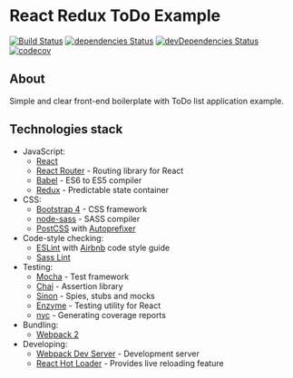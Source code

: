 React Redux ToDo Example
===

[![Build Status](https://travis-ci.org/elemus/react-redux-todo-example.svg)](https://travis-ci.org/elemus/react-redux-todo-example)
[![dependencies Status](https://david-dm.org/elemus/react-redux-todo-example/status.svg)](https://david-dm.org/elemus/react-redux-todo-example)
[![devDependencies Status](https://david-dm.org/elemus/react-redux-todo-example/dev-status.svg)](https://david-dm.org/elemus/react-redux-todo-example?type=dev)
[![codecov](https://codecov.io/gh/elemus/react-redux-todo-example/branch/master/graph/badge.svg)](https://codecov.io/gh/elemus/react-redux-todo-example)

## About

Simple and clear front-end boilerplate with ToDo list application example.

## Technologies stack

* JavaScript:
    - [React](https://facebook.github.io/react/)
    - [React Router](https://github.com/reactjs/react-router) - Routing library for React
    - [Babel](http://babeljs.io) - ES6 to ES5 compiler
    - [Redux](http://redux.js.org/) - Predictable state container
* CSS:
    - [Bootstrap 4](https://v4-alpha.getbootstrap.com/) - CSS framework
    - [node-sass](https://github.com/sass/node-sass) - SASS compiler
    - [PostCSS](https://github.com/postcss/postcss) with [Autoprefixer](https://github.com/postcss/autoprefixer)
* Code-style checking:
    - [ESLint](http://eslint.org) with [Airbnb](https://github.com/airbnb/javascript) code style guide
    - [Sass Lint](https://github.com/sasstools/sass-lint)
* Testing:
    - [Mocha](https://mochajs.org/) - Test framework
    - [Chai](http://chaijs.com/) - Assertion library
    - [Sinon](http://sinonjs.org/) - Spies, stubs and mocks
    - [Enzyme](http://airbnb.io/enzyme/index.html) - Testing utility for React
    - [nyc](https://github.com/istanbuljs/nyc) - Generating coverage reports
* Bundling:
    - [Webpack 2](http://webpack.github.io)
* Developing:
    - [Webpack Dev Server](http://webpack.github.io) - Development server
    - [React Hot Loader](https://github.com/gaearon/react-hot-loader) - Provides live reloading feature
